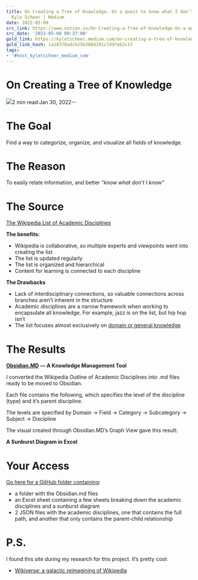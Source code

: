 ```yaml
---
title: On Creating a Tree of Knowledge. On a quest to know what I don’t know | by
  Kyle Scheer | Medium
date: 2022-05-08
src_link: https://www.notion.so/On-Creating-a-Tree-of-Knowledge-On-a-quest-to-know-what-I-don-t-know-by-Kyle-Scheer-Medium-92d4efa8693844acb810b0a9069948ac
src_date: '2022-05-08 09:37:00'
gold_link: https://kyletscheer.medium.com/on-creating-a-tree-of-knowledge-f099c1028bf6
gold_link_hash: 1a18370adcb25b308d391c7d97e62c1f
tags:
- '#host_kyletscheer_medium_com'
---
```


On Creating a Tree of Knowledge
===============================

[![](https://miro.medium.com/v2/resize:fill:88:88/1*E_C_fld359OGMlP7Kiv7Zg.jpeg)](/?source=post_page-----f099c1028bf6--------------------------------)2 min read·Jan 30, 2022--

The Goal
========

Find a way to categorize, organize, and visualize all fields of knowledge.

The Reason
==========

To easily relate information, and better *“know what don’t I know”*

![]()The Source
==========

[The Wikipedia List of Academic Disciplines](https://en.wikipedia.org/wiki/Outline_of_academic_disciplines)

**The benefits:**

* Wikipedia is collaborative, so multiple experts and viewpoints went into creating the list
* The list is updated regularly
* The list is organized and hierarchical
* Content for learning is connected to each discipline

**The Drawbacks**

* Lack of interdisciplinary connections, so valuable connections across branches aren’t inherent in the structure
* Academic disciplines are a narrow framework when working to encapsulate all knowledge. For example, jazz is on the list, but hip hop isn’t
* The list focuses almost exclusively on [domain or general knowledge](https://en.wikipedia.org/wiki/Outline_of_knowledge)

The Results
===========

[**Obsidian.MD**](https://obsidian.md/) **— A Knowledge Management Tool**

I converted the Wikipedia Outline of Academic Disciplines into .md files ready to be moved to Obsidian.

Each file contains the following, which specifies the level of the discipline (type) and it’s parent discipline.

![]()The levels are specified by Domain → Field → Category → Subcategory → Subject → Discipline

The visual created through Obsidian.MD’s Graph View gave this result:

![]()**A Sunburst Diagram in Excel**

![]()Your Access
===========

[Go here for a GitHub folder containing](https://github.com/kyletscheer/academic-disciplines):

* a folder with the Obsidian.md files
* an Excel sheet containing a few sheets breaking down the academic disciplines and a sunburst diagram
* 2 JSON files with the academic disciplines, one that contains the full path, and another that only contains the parent-child relationship

P.S.
====

I found this site during my research for this project. It’s pretty cool:

* [Wikiverse: a galactic reimagining of Wikipedia](https://www.wikiverse.io/#)